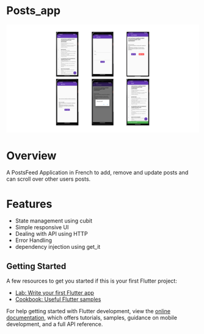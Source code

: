 # Posts_app

![Screenshots](https://github.com/youssefadel19/Posts-App/blob/master/Untitled%20design%20(1).png)

# Overview

A PostsFeed Application in French to add, remove and update posts and can scroll over other users posts.

# Features
 * State management using cubit
 * Simple responsive UI
 * Dealing with API using HTTP
 * Error Handling
 * dependency injection using get_it

## Getting Started
A few resources to get you started if this is your first Flutter project:

- [Lab: Write your first Flutter app](https://docs.flutter.dev/get-started/codelab)
- [Cookbook: Useful Flutter samples](https://docs.flutter.dev/cookbook)

For help getting started with Flutter development, view the
[online documentation](https://docs.flutter.dev/), which offers tutorials,
samples, guidance on mobile development, and a full API reference.
